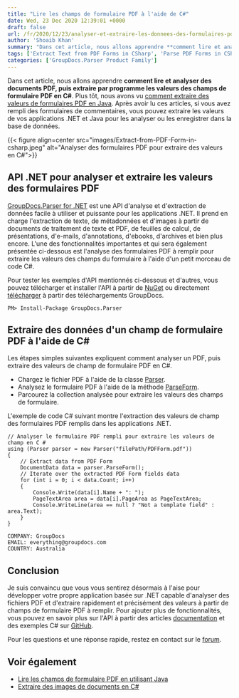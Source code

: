 ```yaml
---
title: "Lire les champs de formulaire PDF à l'aide de C#"
date: Wed, 23 Dec 2020 12:39:01 +0000
draft: false
url: /fr/2020/12/23/analyser-et-extraire-les-donnees-des-formulaires-pdf-dans-csharp/
author: 'Shoaib Khan'
summary: "Dans cet article, nous allons apprendre **comment lire et analyser des documents PDF, puis extraire par programme les valeurs des champs de formulaire PDF en C#**. Plus tôt, nous avons vu [comment extraire des valeurs de formulaires PDF en Java][1]. Après avoir lu ces articles, si vous avez rempli des formulaires de commentaires, vous pouvez extraire les valeurs de vos applications .NET et Java pour les analyser ou les enregistrer dans la base de données."
tags: ['Extract Text from PDF Forms in CSharp', 'Parse PDF Forms in CSharp', 'Read PDF Form Fields in CSharp']
categories: ['GroupDocs.Parser Product Family']
---
```


Dans cet article, nous allons apprendre **comment lire et analyser des documents PDF, puis extraire par programme les valeurs des champs de formulaire PDF en C#**. Plus tôt, nous avons vu [comment extraire des valeurs de formulaires PDF en Java][2]. Après avoir lu ces articles, si vous avez rempli des formulaires de commentaires, vous pouvez extraire les valeurs de vos applications .NET et Java pour les analyser ou les enregistrer dans la base de données.



{{< figure align=center src="images/Extract-from-PDF-Form-in-csharp.jpeg" alt="Analyser des formulaires PDF pour extraire des valeurs en C#">}}


## API .NET pour analyser et extraire les valeurs des formulaires PDF

[GroupDocs.Parser for .NET][3] est une API d'analyse et d'extraction de données facile à utiliser et puissante pour les applications .NET. Il prend en charge l'extraction de texte, de métadonnées et d'images à partir de documents de traitement de texte et PDF, de feuilles de calcul, de présentations, d'e-mails, d'annotations, d'ebooks, d'archives et bien plus encore. L'une des fonctionnalités importantes et qui sera également présentée ci-dessous est l'analyse des formulaires PDF à remplir pour extraire les valeurs des champs du formulaire à l'aide d'un petit morceau de code C#.

Pour tester les exemples d'API mentionnés ci-dessous et d'autres, vous pouvez télécharger et installer l'API à partir de [NuGet][4] ou directement [télécharger][5] à partir des téléchargements GroupDocs.

```
PM> Install-Package GroupDocs.Parser
```

## Extraire des données d'un champ de formulaire PDF à l'aide de C#

Les étapes simples suivantes expliquent comment analyser un PDF, puis extraire des valeurs de champ de formulaire PDF en C#.

* Chargez le fichier PDF à l'aide de la classe [Parser][6].
* Analysez le formulaire PDF à l'aide de la méthode [ParseForm][7].
* Parcourez la collection analysée pour extraire les valeurs des champs de formulaire.

L'exemple de code C# suivant montre l'extraction des valeurs de champ des formulaires PDF remplis dans les applications .NET.

```
// Analyser le formulaire PDF rempli pour extraire les valeurs de champ en C #
using (Parser parser = new Parser("filePath/PDFForm.pdf"))
{
    // Extract data from PDF Form
    DocumentData data = parser.ParseForm();
    // Iterate over the extracted PDF Form fields data
    for (int i = 0; i < data.Count; i++)
    {
        Console.Write(data[i].Name + ": ");
        PageTextArea area = data[i].PageArea as PageTextArea;
        Console.WriteLine(area == null ? "Not a template field" : area.Text);
    }
}
```

```
COMPANY: GroupDocs
EMAIL: everything@groupdocs.com
COUNTRY: Australia
```

## Conclusion

Je suis convaincu que vous vous sentirez désormais à l'aise pour développer votre propre application basée sur .NET capable d'analyser des fichiers PDF et d'extraire rapidement et précisément des valeurs à partir de champs de formulaire PDF à remplir. Pour ajouter plus de fonctionnalités, vous pouvez en savoir plus sur l'API à partir des articles [documentation][8] et des exemples C# sur [GitHub][9].

Pour les questions et une réponse rapide, restez en contact sur le [forum][10].

## Voir également

* [Lire les champs de formulaire PDF en utilisant Java][11]
* [Extraire des images de documents en C#][12]







[1]: https://blog.groupdocs.com/2020/12/09/parse-and-extract-data-from-pdf-forms-in-java/
[2]: https://blog.groupdocs.com/2020/12/09/parse-and-extract-data-from-pdf-forms-in-java/
[3]: https://products.groupdocs.com/parser/net
[4]: https://www.nuget.org/packages/groupdocs.parser
[5]: https://downloads.groupdocs.com/parser/net
[6]: https://apireference.groupdocs.com/parser/net/groupdocs.parser/parser
[7]: https://apireference.groupdocs.com/parser/net/groupdocs.parser/parser/methods/parseform
[8]: https://docs.groupdocs.com/parser/net/
[9]: https://github.com/groupdocs-parser/GroupDocs.Parser-for-.NET
[10]: https://forum.groupdocs.com/c/parser
[11]: https://blog.groupdocs.com/2020/12/09/parse-and-extract-data-from-pdf-forms-in-java/
[12]: https://blog.groupdocs.com/2020/10/28/extract-images-from-pdf-word-excel-ppt-using-csharp/


